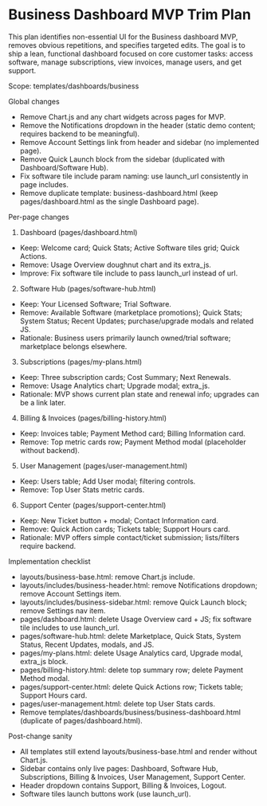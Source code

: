 # Business Dashboard MVP Trim Plan

This plan identifies non-essential UI for the Business dashboard MVP, removes obvious repetitions, and specifies targeted edits. The goal is to ship a lean, functional dashboard focused on core customer tasks: access software, manage subscriptions, view invoices, manage users, and get support.

Scope: templates/dashboards/business

Global changes
- Remove Chart.js and any chart widgets across pages for MVP.
- Remove the Notifications dropdown in the header (static demo content; requires backend to be meaningful).
- Remove Account Settings link from header and sidebar (no implemented page).
- Remove Quick Launch block from the sidebar (duplicated with Dashboard/Software Hub).
- Fix software tile include param naming: use launch_url consistently in page includes.
- Remove duplicate template: business-dashboard.html (keep pages/dashboard.html as the single Dashboard page).

Per-page changes
1) Dashboard (pages/dashboard.html)
- Keep: Welcome card; Quick Stats; Active Software tiles grid; Quick Actions.
- Remove: Usage Overview doughnut chart and its extra_js.
- Improve: Fix software tile include to pass launch_url instead of url.

2) Software Hub (pages/software-hub.html)
- Keep: Your Licensed Software; Trial Software.
- Remove: Available Software (marketplace promotions); Quick Stats; System Status; Recent Updates; purchase/upgrade modals and related JS.
- Rationale: Business users primarily launch owned/trial software; marketplace belongs elsewhere.

3) Subscriptions (pages/my-plans.html)
- Keep: Three subscription cards; Cost Summary; Next Renewals.
- Remove: Usage Analytics chart; Upgrade modal; extra_js.
- Rationale: MVP shows current plan state and renewal info; upgrades can be a link later.

4) Billing & Invoices (pages/billing-history.html)
- Keep: Invoices table; Payment Method card; Billing Information card.
- Remove: Top metric cards row; Payment Method modal (placeholder without backend).

5) User Management (pages/user-management.html)
- Keep: Users table; Add User modal; filtering controls.
- Remove: Top User Stats metric cards.

6) Support Center (pages/support-center.html)
- Keep: New Ticket button + modal; Contact Information card.
- Remove: Quick Action cards; Tickets table; Support Hours card.
- Rationale: MVP offers simple contact/ticket submission; lists/filters require backend.

Implementation checklist
- layouts/business-base.html: remove Chart.js include.
- layouts/includes/business-header.html: remove Notifications dropdown; remove Account Settings item.
- layouts/includes/business-sidebar.html: remove Quick Launch block; remove Settings nav item.
- pages/dashboard.html: delete Usage Overview card + JS; fix software tile includes to use launch_url.
- pages/software-hub.html: delete Marketplace, Quick Stats, System Status, Recent Updates, modals, and JS.
- pages/my-plans.html: delete Usage Analytics card, Upgrade modal, extra_js block.
- pages/billing-history.html: delete top summary row; delete Payment Method modal.
- pages/support-center.html: delete Quick Actions row; Tickets table; Support Hours card.
- pages/user-management.html: delete top User Stats cards.
- Remove templates/dashboards/business/business-dashboard.html (duplicate of pages/dashboard.html).

Post-change sanity
- All templates still extend layouts/business-base.html and render without Chart.js.
- Sidebar contains only live pages: Dashboard, Software Hub, Subscriptions, Billing & Invoices, User Management, Support Center.
- Header dropdown contains Support, Billing & Invoices, Logout.
- Software tiles launch buttons work (use launch_url).

